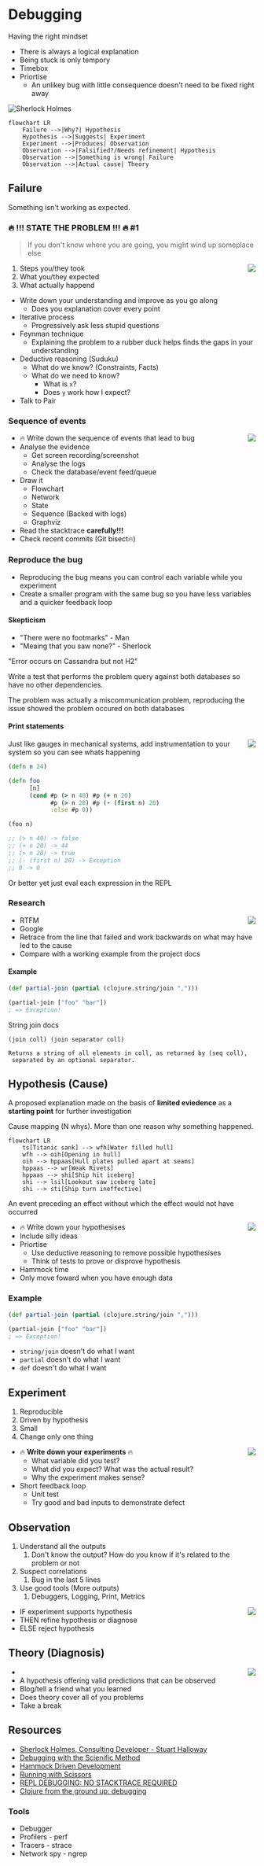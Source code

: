 # Debugging

Having the right mindset

* There is always a logical explanation
* Being stuck is only tempory
* Timebox
* Priortise
  * An unlikey bug with little consequence doesn't need to be fixed right away

![Sherlock Holmes](./resources/sherlock-holmes.png)

```mermaid
flowchart LR
    Failure -->|Why?| Hypothesis
    Hypothesis -->|Suggests| Experiment
    Experiment -->|Produces| Observation
    Observation -->|Falsified?/Needs refinement| Hypothesis
    Observation -->|Something is wrong| Failure
    Observation -->|Actual cause| Theory
```

## Failure

Something isn't working as expected.

### :fire: !!! __STATE THE PROBLEM__ !!! :fire: #1

> If you don't know where you are going, you might wind up someplace else

<img align="right" src="./resources/writing.png">

1. Steps you/they took
2. What you/they expected
3. What actually happend

* Write down your understanding and improve as you go along
  * Does you explanation cover every point
* Iterative process
  * Progressively ask less stupid questions
* Feynman technique
  * Explaining the problem to a rubber duck helps finds the gaps in your understanding
* Deductive reasoning (Suduku)
  * What do we know? (Constraints, Facts)
  * What do we need to know?
    * What is `x`?
    * Does `y` work how I expect?
* Talk to Pair

### Sequence of events

<img align="right" src="./resources/sequence.png">

* :fire: Write down the sequence of events that lead to bug
* Analyse the evidence
  * Get screen recording/screenshot
  * Analyse the logs
  * Check the database/event feed/queue
* Draw it
  * Flowchart
  * Network
  * State
  * Sequence (Backed with logs)
  * Graphviz
* Read the stacktrace __carefully!!!__
* Check recent commits (Git bisect:fire:)

### Reproduce the bug

* Reproducing the bug means you can control each variable while you experiment
* Create a smaller program with the same bug so you have less variables
and a quicker feedback loop

#### Skepticism

* "There were no footmarks" - Man
* "Meaing that you saw none?" - Sherlock

"Error occurs on Cassandra but not H2"

Write a test that performs the problem query against both databases so
have no other dependencies.

The problem was actually a miscommunication problem,
reproducing the issue showed the problem occured on both databases

#### Print statements

<img align="right" src="./resources/pressure.png">

Just like gauges in mechanical systems, add instrumentation to
your system so you can see whats happening

```clojure
(defn n 24)

(defn foo
      [n]
      (cond #p (> n 40) #p (+ n 20)
            #p (> n 20) #p (- (first n) 20)
            :else #p 0))

(foo n)

;; (> n 40) -> false
;; (+ n 20) -> 44
;; (> n 20) -> true
;; (- (first n) 20) -> Exception
;; 0 -> 0
```

Or better yet just eval each expression in the REPL

### Research

<img align="right" src="./resources/user-guide.png">

* RTFM
* Google
* Retrace from the line that failed and work backwards on what may have led
to the cause
* Compare with a working example from the project docs

#### Example

```clojure
(def partial-join (partial (clojure.string/join ",")))

(partial-join ["foo" "bar"])
; => Exception!
```

String join docs

```text
(join coll) (join separator coll)

Returns a string of all elements in coll, as returned by (seq coll),
 separated by an optional separator.
```

## Hypothesis (Cause)

A proposed explanation made on the basis of __limited eviedence__ as
a __starting point__ for further investigation

Cause mapping (N whys). More than one reason why something happened.

```mermaid
flowchart LR
    ts[Titanic sank] --> wfh[Water filled hull]
    wfh --> oih[Opening in hull]
    oih --> hppaas[Hull plates pulled apart at seams]
    hppaas --> wr[Weak Rivets]
    hppaas --> shi[Ship hit iceberg]
    shi --> lsil[Lookout saw iceberg late]
    shi --> sti[Ship turn ineffective]
```

An event preceding an effect without which the effect would not have occurred

<img align="right" src="./resources/think.png">

* :fire: Write down your hypothesises
* Include silly ideas
* Priortise
  * Use deductive reasoning to remove possible hypothesises
  * Think of tests to prove or disprove hypothesis
* Hammock time
* Only move foward when you have enough data

### Example

```clojure
(def partial-join (partial (clojure.string/join ",")))

(partial-join ["foo" "bar"])
; => Exception!
```

* `string/join` doesn't do what I want
* `partial` doesn't do what I want
* `def` doesn't do what I want

## Experiment

1. Reproducible
2. Driven by hypothesis
3. Small
4. Change only one thing

<img align="right" src="./resources/experiment.png">

* :fire: __Write down your experiments__ :fire:
  * What variable did you test?
  * What did you expect? What was the actual result?
  * Why the experiment makes sense?
* Short feedback loop
  * Unit test
  * Try good and bad inputs to demonstrate defect

## Observation

1. Understand all the outputs
   1. Don't know the output? How do you know if it's related to the problem or not
2. Suspect correlations
   1. Bug in the last 5 lines
3. Use good tools (More outputs)
   1. Debuggers, Logging, Print, Metrics

<img align="right" src="./resources/report.png">

* IF experiment supports hypothesis
* THEN refine hypothesis or diagnose
* ELSE reject hypothesis

## Theory (Diagnosis)

<img align="right" src="./resources/lightbulb.png">

*
* A hypothesis offering valid predictions that can be observed
* Blog/tell a friend what you learned
* Does theory cover all of you problems
* Take a break

## Resources

* [Sherlock Holmes, Consulting Developer - Stuart Halloway](https://www.youtube.com/watch?v=OUZZKtypink&ab_channel=ClojureTV)
* [Debugging with the Scienific Method](https://www.youtube.com/watch?v=FihU5JxmnBg&ab_channel=ClojureTV)
* [Hammock Driven Development](https://www.youtube.com/watch?v=f84n5oFoZBc&ab_channel=ClojureTV)
* [Running with Scissors](https://www.youtube.com/watch?v=Qx0-pViyIDU&ab_channel=StrangeLoopConference)
* [REPL DEBUGGING: NO STACKTRACE REQUIRED](http://blog.cognitect.com/blog/2017/6/5/repl-debugging-no-stacktrace-required)
* [Clojure from the ground up: debugging](https://aphyr.com/posts/319-clojure-from-the-ground-up-debugging)

### Tools

* Debugger
* Profilers - perf
* Tracers - strace
* Network spy - ngrep
